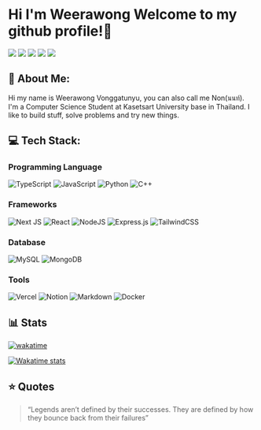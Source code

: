 <!--
**Qu1etboy/Qu1etboy** is a ✨ _special_ ✨ repository because its `README.md` (this file) appears on your GitHub profile.

Here are some ideas to get you started:

- 🔭 I’m currently working on ...
- 🌱 I’m currently learning ...
- 👯 I’m looking to collaborate on ...
- 🤔 I’m looking for help with ...
- 💬 Ask me about ...
- 📫 How to reach me: ...
- 😄 Pronouns: ...
- ⚡ Fun fact: ...
-->

# Hi I'm Weerawong Welcome to my github profile!👋
<!-- ![](https://komarev.com/ghpvc/?username=qu1etboy) -->

[![](https://img.shields.io/badge/website-000000?style=for-the-badge&logo=About.me&logoColor=white)](https://qu1etboy.dev/)
[![](https://img.shields.io/badge/LinkedIn-0077B5?style=for-the-badge&logo=linkedin&logoColor=white)](https://linkedin.com/in/weerawong)
[![](https://img.shields.io/badge/Facebook-1877F2?style=for-the-badge&logo=facebook&logoColor=white)](https://facebook.com/non.weerawong)
[![](https://img.shields.io/badge/Instagram-E4405F?style=for-the-badge&logo=instagram&logoColor=white)](https://instagram.com/nonzagreanthai)
[![](https://img.shields.io/badge/CodinGame-F2BB13?style=for-the-badge&logo=codingame&logoColor=white)](https://www.codingame.com/profile/435c0a5ffba2efbaef9c9d8e1518ef061736544)

## 💫 About Me:
Hi my name is Weerawong Vonggatunyu, you can also call me Non(นนท์). I'm a Computer Science Student at Kasetsart University base in Thailand. 
I like to build stuff, solve problems and try new things.

## 💻 Tech Stack:
### Programming Language
![TypeScript](https://img.shields.io/badge/TypeScript-007ACC?style=for-the-badge&logo=typescript&logoColor=white)
![JavaScript](https://img.shields.io/badge/javascript-%23323330.svg?style=for-the-badge&logo=javascript&logoColor=%23F7DF1E)
![Python](https://img.shields.io/badge/python-3670A0?style=for-the-badge&logo=python&logoColor=ffdd54) 
![C++](https://img.shields.io/badge/c++-%2300599C.svg?style=for-the-badge&logo=c%2B%2B&logoColor=white) 

### Frameworks
![Next JS](https://img.shields.io/badge/Next-black?style=for-the-badge&logo=next.js&logoColor=white)
![React](https://img.shields.io/badge/react-%2320232a.svg?style=for-the-badge&logo=react&logoColor=%2361DAFB)
![NodeJS](https://img.shields.io/badge/node.js-6DA55F?style=for-the-badge&logo=node.js&logoColor=white)
![Express.js](https://img.shields.io/badge/express.js-%23404d59.svg?style=for-the-badge&logo=express&logoColor=%2361DAFB)
![TailwindCSS](https://img.shields.io/badge/Tailwind_CSS-38B2AC?style=for-the-badge&logo=tailwind-css&logoColor=white)

### Database
![MySQL](https://img.shields.io/badge/mysql-%2300f.svg?style=for-the-badge&logo=mysql&logoColor=white)
![MongoDB](https://img.shields.io/badge/MongoDB-4EA94B?style=for-the-badge&logo=mongodb&logoColor=white)

### Tools
![Vercel](https://img.shields.io/badge/vercel-%23000000.svg?style=for-the-badge&logo=vercel&logoColor=white)
![Notion](https://img.shields.io/badge/Notion-%23000000.svg?style=for-the-badge&logo=notion&logoColor=white)
![Markdown](https://img.shields.io/badge/markdown-%23000000.svg?style=for-the-badge&logo=markdown&logoColor=white)
![Docker](https://img.shields.io/badge/Docker-2CA5E0?style=for-the-badge&logo=docker&logoColor=white)

## 📊 Stats
[![wakatime](https://wakatime.com/badge/user/43319f53-3122-47b6-99d6-45e18debed2c.svg)](https://wakatime.com/@43319f53-3122-47b6-99d6-45e18debed2c)

[![Wakatime stats](https://github-readme-stats.vercel.app/api/wakatime/?username=qu1etboy&layout=compact&langs_count=16&hide_border=true&custom_title=Wakatime&bg_color=00000000&hide=PHP)](https://wakatime.com/@Qu1etboy)
## ⭐️ Quotes
> “Legends aren’t defined by their successes. They are defined by how they bounce back from their failures”

<!-- ## 📊 GitHub Stats: -->

<!-- <p align="center">
  <img src="https://github-readme-stats.vercel.app/api?username=qu1etboy&theme=dark&hide_border=false&include_all_commits=false&count_private=false">
</p> -->
<!-- <p align="center">
  <img src="https://github-readme-streak-stats.herokuapp.com/?user=qu1etboy&theme=dark&hide_border=false">
</p> -->
<!-- <p align="center">
  <img src="https://github-readme-stats.vercel.app/api/top-langs/?username=qu1etboy&theme=dark&hide_border=false&include_all_commits=false&count_private=false&layout=compact">
</p> -->

<!-- Proudly created with GPRM ( https://gprm.itsvg.in ) -->
